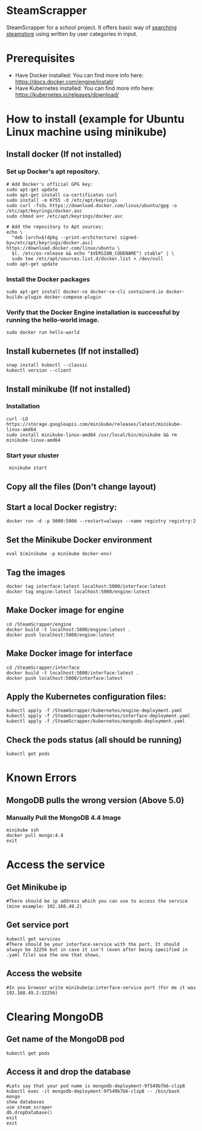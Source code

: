 # SteamScrapper
SteamScrapper for a school project. It offers basic way of <a href="https://store.steampowered.com/">searching steamstore</a> using written by user categories in input.
# Prerequisites
* Have Docker installed: You can find more info here: https://docs.docker.com/engine/install/
* Have Kubernetes installed: You can find more info here: https://kubernetes.io/releases/download/
# How to install (example for Ubuntu Linux machine using minikube)
##  Install docker (If not installed)
### Set up Docker's apt repository.
    # Add Docker's official GPG key:
    sudo apt-get update
    sudo apt-get install ca-certificates curl
    sudo install -m 0755 -d /etc/apt/keyrings
    sudo curl -fsSL https://download.docker.com/linux/ubuntu/gpg -o /etc/apt/keyrings/docker.asc
    sudo chmod a+r /etc/apt/keyrings/docker.asc
    
    # Add the repository to Apt sources:
    echo \
      "deb [arch=$(dpkg --print-architecture) signed-by=/etc/apt/keyrings/docker.asc] https://download.docker.com/linux/ubuntu \
      $(. /etc/os-release && echo "$VERSION_CODENAME") stable" | \
      sudo tee /etc/apt/sources.list.d/docker.list > /dev/null
    sudo apt-get update  
 ### Install the Docker packages
    sudo apt-get install docker-ce docker-ce-cli containerd.io docker-buildx-plugin docker-compose-plugin
 ### Verify that the Docker Engine installation is successful by running the hello-world image.
    sudo docker run hello-world
## Install kubernetes (If not installed)
    snap install kubectl --classic
    kubectl version --client
## Install minikube (If not installed)
### Installation
    curl -LO https://storage.googleapis.com/minikube/releases/latest/minikube-linux-amd64
    sudo install minikube-linux-amd64 /usr/local/bin/minikube && rm minikube-linux-amd64
### Start your cluster
     minikube start
## Copy all the files (Don't change layout)


## Start a local Docker registry:
    docker run -d -p 5000:5000 --restart=always --name registry registry:2
    
## Set the Minikube Docker environment
    eval $(minikube -p minikube docker-env)
    
## Tag the images
    docker tag interface:latest localhost:5000/interface:latest
    docker tag engine:latest localhost:5000/engine:latest
    
## Make Docker image for engine
    cd /SteamScrapper/engine
    docker build -t localhost:5000/engine:latest .
    docker push localhost:5000/engine:latest

## Make Docker image for interface
    cd /SteamScrapper/interface
    docker build -t localhost:5000/interface:latest .
    docker push localhost:5000/interface:latest

## Apply the Kubernetes configuration files:
    kubectl apply -f /SteamScrapper/kubernetes/engine-deployment.yaml
    kubectl apply -f /SteamScrapper/kubernetes/interface-deployment.yaml
    kubectl apply -f /SteamScrapper/kubernetes/mongodb-deployment.yaml

## Check the pods status (all should be running)
    kubectl get pods

# Known Errors
## MongoDB pulls the wrong version (Above 5.0)
### Manually Pull the MongoDB 4.4 Image
    minikube ssh
    docker pull mongo:4.4
    exit

# Access the service
## Get Minikube ip
    #There should be ip address which you can use to access the service (mine example: 192.168.49.2)
## Get service port
    kubectl get services
    #There should be your interface-service with the port. It should always be 32256 but in case it isn't (even after being specified in .yaml file) use the one that shows.
## Access the website
    #In you browser write minikubeip:interface-service port (For me it was 192.168.49.2:32256)

# Clearing MongoDB
## Get name of the MongoDB pod
    kubectl get pods
## Access it and drop the database
    #Lets say that your pod name is mongodb-deployment-9f549b7b6-clzp8
    kubectl exec -it mongodb-deployment-9f549b7b6-clzp8 -- /bin/bash
    mongo
    show databases
    use steam_scraper
    db.dropDatabase()
    exit
    exit
